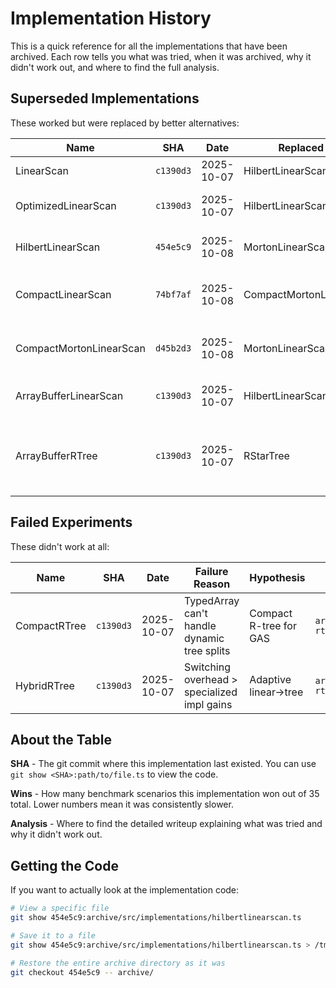# Implementation History

This is a quick reference for all the implementations that have been archived. Each row tells you what was tried, when it was archived, why it didn't work out, and where to find the full analysis.

## Superseded Implementations

These worked but were replaced by better alternatives:

| Name                    | SHA       | Date       | Replaced By             | Reason                                 | Wins  | Analysis                                      |
| ----------------------- | --------- | ---------- | ----------------------- | -------------------------------------- | ----- | --------------------------------------------- |
| LinearScan              | `c1390d3` | 2025-10-07 | HilbertLinearScan       | 2x slower                              | 0/35  | Reference implementation                      |
| OptimizedLinearScan     | `c1390d3` | 2025-10-07 | HilbertLinearScan       | 2x slower, no spatial locality         | 3/35  | V8 optimizations insufficient                 |
| HilbertLinearScan       | `454e5c9` | 2025-10-08 | MortonLinearScan        | 25% slower encoding                    | 13/35 | `docs/analyses/morton-vs-hilbert-analysis.md` |
| CompactLinearScan       | `74bf7af` | 2025-10-08 | CompactMortonLinearScan | 2.4x slower, no spatial locality       | 0/35  | Size-optimized baseline                       |
| CompactMortonLinearScan | `d45b2d3` | 2025-10-08 | MortonLinearScan        | Same size after opts, 7 vs 18 wins     | 7/35  | Simplified spatial hint                       |
| ArrayBufferLinearScan   | `c1390d3` | 2025-10-07 | HilbertLinearScan       | TypedArray complexity, worse perf      | 2/35  | TypedArray ≠ faster                           |
| ArrayBufferRTree        | `c1390d3` | 2025-10-07 | RStarTree               | 15% slower construct, 34% slower query | 8/35  | `docs/analyses/r-star-analysis.md`            |

## Failed Experiments

These didn't work at all:

| Name         | SHA       | Date       | Failure Reason                              | Hypothesis             | Analysis                                               |
| ------------ | --------- | ---------- | ------------------------------------------- | ---------------------- | ------------------------------------------------------ |
| CompactRTree | `c1390d3` | 2025-10-07 | TypedArray can't handle dynamic tree splits | Compact R-tree for GAS | `archive/docs/experiments/compact-rtree-experiment.md` |
| HybridRTree  | `c1390d3` | 2025-10-07 | Switching overhead > specialized impl gains | Adaptive linear→tree   | `archive/docs/experiments/hybrid-rtree-experiment.md`  |

## About the Table

**SHA** - The git commit where this implementation last existed. You can use `git show <SHA>:path/to/file.ts` to view the code.

**Wins** - How many benchmark scenarios this implementation won out of 35 total. Lower numbers mean it was consistently slower.

**Analysis** - Where to find the detailed writeup explaining what was tried and why it didn't work out.

## Getting the Code

If you want to actually look at the implementation code:

```bash
# View a specific file
git show 454e5c9:archive/src/implementations/hilbertlinearscan.ts

# Save it to a file
git show 454e5c9:archive/src/implementations/hilbertlinearscan.ts > /tmp/hilbert.ts

# Restore the entire archive directory as it was
git checkout 454e5c9 -- archive/
```

